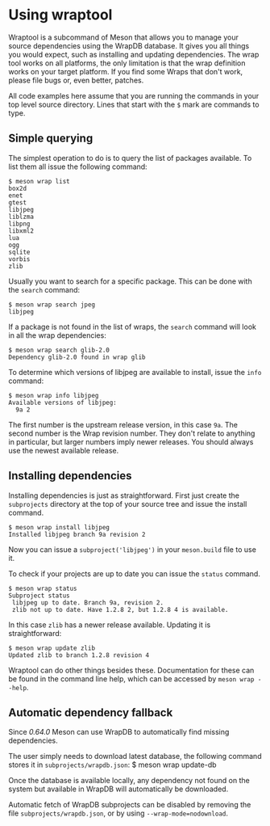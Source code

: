 # Using wraptool

Wraptool is a subcommand of Meson that allows you to manage your
source dependencies using the WrapDB database. It gives you all things
you would expect, such as installing and updating dependencies. The
wrap tool works on all platforms, the only limitation is that the wrap
definition works on your target platform. If you find some Wraps that
don't work, please file bugs or, even better, patches.

All code examples here assume that you are running the commands in
your top level source directory. Lines that start with the `$` mark
are commands to type.

## Simple querying

The simplest operation to do is to query the list of packages
available. To list them all issue the following command:

    $ meson wrap list
    box2d
    enet
    gtest
    libjpeg
    liblzma
    libpng
    libxml2
    lua
    ogg
    sqlite
    vorbis
    zlib

Usually you want to search for a specific package. This can be done
with the `search` command:

    $ meson wrap search jpeg
    libjpeg

If a package is not found in the list of wraps, the `search` command
will look in all the wrap dependencies:

    $ meson wrap search glib-2.0
    Dependency glib-2.0 found in wrap glib

To determine which versions of libjpeg are available to install, issue
the `info` command:

    $ meson wrap info libjpeg
    Available versions of libjpeg:
      9a 2

The first number is the upstream release version, in this case
`9a`. The second number is the Wrap revision number. They don't relate
to anything in particular, but larger numbers imply newer
releases. You should always use the newest available release.

## Installing dependencies

Installing dependencies is just as straightforward. First just create
the `subprojects` directory at the top of your source tree and issue
the install command.

    $ meson wrap install libjpeg
    Installed libjpeg branch 9a revision 2

Now you can issue a `subproject('libjpeg')` in your `meson.build` file
to use it.

To check if your projects are up to date you can issue the `status` command.

    $ meson wrap status
    Subproject status
     libjpeg up to date. Branch 9a, revision 2.
     zlib not up to date. Have 1.2.8 2, but 1.2.8 4 is available.

In this case `zlib` has a newer release available. Updating it is
straightforward:

    $ meson wrap update zlib
    Updated zlib to branch 1.2.8 revision 4

Wraptool can do other things besides these. Documentation for these
can be found in the command line help, which can be accessed by
`meson wrap --help`.

## Automatic dependency fallback

Since *0.64.0* Meson can use WrapDB to automatically find missing dependencies.

The user simply needs to download latest database, the following command stores
it in `subprojects/wrapdb.json`:
    $ meson wrap update-db

Once the database is available locally, any dependency not found on the system
but available in WrapDB will automatically be downloaded.

Automatic fetch of WrapDB subprojects can be disabled by removing the file
`subprojects/wrapdb.json`, or by using `--wrap-mode=nodownload`.
